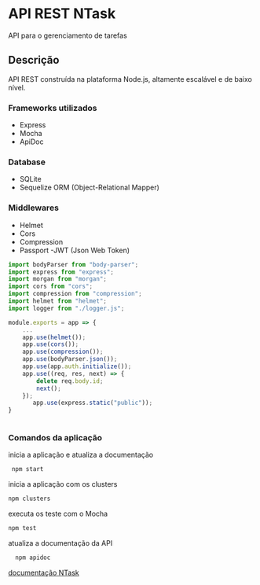 # API REST NTask
API para o gerenciamento de tarefas

## Descrição
API REST construída na plataforma Node.js, altamente escalável e de baixo nível.

### Frameworks utilizados
- Express
- Mocha
- ApiDoc

### Database
- SQLite
- Sequelize ORM (Object-Relational Mapper)

### Middlewares
- Helmet
- Cors
- Compression
- Passport -JWT (Json Web Token)

```JavaScript
import bodyParser from "body-parser";
import express from "express";
import morgan from "morgan";
import cors from "cors";
import compression from "compression";
import helmet from "helmet";
import logger from "./logger.js";

module.exports = app => {
    ...
    app.use(helmet());
    app.use(cors());
    app.use(compression());
    app.use(bodyParser.json());
    app.use(app.auth.initialize());
    app.use((req, res, next) => {
        delete req.body.id;
        next();
    });
       app.use(express.static("public"));
}
    
```

### Comandos da aplicação
inicia a aplicação e atualiza a documentação
```bash
 npm start
 ``` 
 inicia a aplicação com os clusters
 ```bash
 npm clusters
 ``` 
 executa os teste com o Mocha
  ```bash
npm test
``` 
atualiza a documentação da API 
```bash
  npm apidoc
``` 
[documentação NTask](https://localhost:3000/apidoc)

